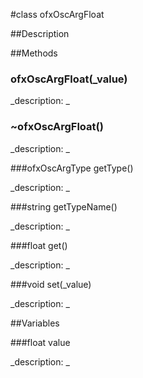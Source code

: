 #class ofxOscArgFloat


##Description





##Methods



### ofxOscArgFloat(_value)

<!--

_syntax: ofxOscArgFloat(_value)_

_name: ofxOscArgFloat_

_returns: _

_returns_description: _

_parameters: float _value_

_access: public_

_version_started: 007_

_version_deprecated: _

_summary: _

_constant: False_

_static: no_

_visible: True_

_advanced: False_



-->

_description: _







### ~ofxOscArgFloat()

<!--

_syntax: ~ofxOscArgFloat()_

_name: ~ofxOscArgFloat_

_returns: _

_returns_description: _

_parameters: _

_access: public_

_version_started: 007_

_version_deprecated: _

_summary: _

_constant: False_

_static: no_

_visible: True_

_advanced: False_



-->

_description: _







###ofxOscArgType getType()

<!--

_syntax: getType()_

_name: getType_

_returns: ofxOscArgType_

_returns_description: _

_parameters: _

_access: public_

_version_started: 007_

_version_deprecated: _

_summary: _

_constant: False_

_static: no_

_visible: True_

_advanced: False_



-->

_description: _







###string getTypeName()

<!--

_syntax: getTypeName()_

_name: getTypeName_

_returns: string_

_returns_description: _

_parameters: _

_access: public_

_version_started: 007_

_version_deprecated: _

_summary: _

_constant: False_

_static: no_

_visible: True_

_advanced: False_



-->

_description: _







###float get()

<!--

_syntax: get()_

_name: get_

_returns: float_

_returns_description: _

_parameters: _

_access: public_

_version_started: 007_

_version_deprecated: _

_summary: _

_constant: False_

_static: no_

_visible: True_

_advanced: False_



-->

_description: _







###void set(_value)

<!--

_syntax: set(_value)_

_name: set_

_returns: void_

_returns_description: _

_parameters: float _value_

_access: public_

_version_started: 007_

_version_deprecated: _

_summary: _

_constant: False_

_static: no_

_visible: True_

_advanced: False_



-->

_description: _







##Variables



###float value

<!--

_name: value_

_type: float_

_access: private_

_version_started: 007_

_version_deprecated: _

_summary: _

_visible: True_

_constant: True_

_advanced: False_



-->

_description: _







